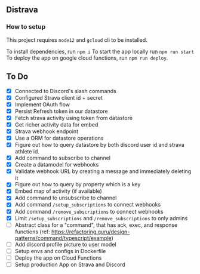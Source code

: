 ## Distrava

### How to setup

This project requires `node12` and `gcloud` cli to be installed.

To install dependencies, run `npm i`
To start the app locally run `npm run start`
To deploy the app on google cloud functions, run `npm run deploy`.

## To Do

- [x] Connected to Discord's slash commands
- [x] Configured Strava client id + secret
- [x] Implement OAuth flow
- [x] Persist Refresh token in our datastore
- [x] Fetch strava activity using token from datastore
- [x] Get richer activity data for embed
- [x] Strava webhook endpoint
- [x] Use a ORM for datastore operations
- [x] Figure out how to query datastore by both discord user id and strava athlete id.
- [x] Add command to subscribe to channel
- [x] Create a datamodel for webhooks
- [x] Validate webhook URL by creating a message and immediately deleting it
- [x] Figure out how to query by property which is a key
- [x] Embed map of activity (if available)
- [x] Add command to unsubscribe to channel
- [x] Add command `/setup_subscriptions` to connect webhooks
- [x] Add command `/remove_subscriptions` to connect webhooks
- [x] Limit `/setup_subscriptions` and `/remove_subscriptions` to only admins
- [ ] Abstract class for a "command", that has ack, exec, and response functions (ref: https://refactoring.guru/design-patterns/command/typescript/example)
- [ ] Add discord profile picture to user model
- [ ] Setup envs and configs in Dockerfile
- [ ] Deploy the app on Cloud Functions
- [ ] Setup production App on Strava and Discord
